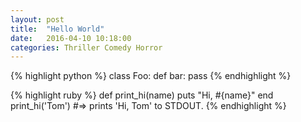 ```yaml
---
layout: post
title:  "Hello World"
date:   2016-04-10 10:18:00
categories: Thriller Comedy Horror
---
```



{% highlight python %}
class Foo:
	def bar:
		pass
{% endhighlight %}

{% highlight ruby %}
def print_hi(name)
  puts "Hi, #{name}"
end
print_hi('Tom')
#=> prints 'Hi, Tom' to STDOUT.
{% endhighlight %}


